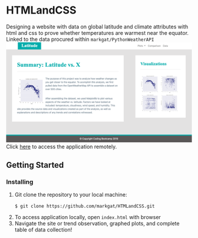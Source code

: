 # HTMLandCSS
Designing a website with data on global latitude and climate attributes with html and css to prove whether temperatures are warmest near the equator. Linked to the data procured within ````markgat/PythonWeatherAPI````
![homepage](homepage.png)
Click [here](https://markgat.github.io/HTMLandCSS/) to access the application remotely.
## Getting Started
### Installing
1) Git clone the repository to your local machine:
    ````
    $ git clone https://github.com/markgat/HTMLandCSS.git
    ````
2) To access application locally, open ````index.html```` with browser
3) Navigate the site or trend observation, graphed plots, and complete table of data collection!